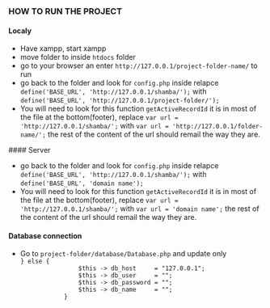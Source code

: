 ### HOW TO RUN THE PROJECT
#### Localy
<ul>
<li>Have xampp, start xampp</li>
<li>move folder to inside <code>htdocs</code> folder</li>
<li>go to your browser an enter <code>http://127.0.0.1/project-folder-name/</code> to run</li>
<li>go back to the folder and look for <code>config.php</code> inside relapce <code>define('BASE_URL', 'http://127.0.0.1/shamba/');</code> with <code>define('BASE_URL', 'http://127.0.0.1/project-folder/');</code></li>
<li>You will need to look for this function <code>getActiveRecordId</code> it is in most of the file at the bottom(footer), replace <code>var url = 'http://127.0.0.1/shamba/';</code> with <code>var url = 'http://127.0.0.1/folder-name/';</code> the rest of the content of the url should remail the way they are.</li>
</ul>
#### Server
<ul>
<li>go back to the folder and look for <code>config.php</code> inside relapce <code>define('BASE_URL', 'http://127.0.0.1/shamba/');</code> with <code>define('BASE_URL', 'domain name');</code></li>
<li>You will need to look for this function <code>getActiveRecordId</code> it is in most of the file at the bottom(footer), replace <code>var url = 'http://127.0.0.1/shamba/';</code> with <code>var url = 'domain name';</code> the rest of the content of the url should remail the way they are.</li>
</ul>


#### Database connection
<ul>
<li>Go to <code>project-folder/database/Database.php</code> and update only <code>            } else {
                $this -> db_host     = "127.0.0.1";
                $this -> db_user     = "";
                $this -> db_password = "";
                $this -> db_name     = "";
            }</code></li>
</ul>
